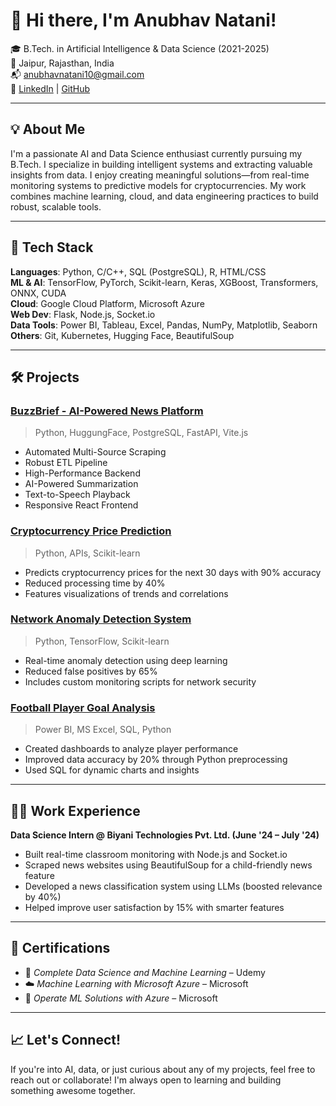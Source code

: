 # 👋 Hi there, I'm Anubhav Natani!

🎓 B.Tech. in Artificial Intelligence & Data Science (2021-2025)  
📍 Jaipur, Rajasthan, India  
📬 anubhavnatani10@gmail.com  
🔗 [LinkedIn](https://www.linkedin.com/in/anubhavnatani) | [GitHub](https://github.com/Anubhavnatani04)

---

## 💡 About Me

I'm a passionate AI and Data Science enthusiast currently pursuing my B.Tech. I specialize in building intelligent systems and extracting valuable insights from data. I enjoy creating meaningful solutions—from real-time monitoring systems to predictive models for cryptocurrencies. My work combines machine learning, cloud, and data engineering practices to build robust, scalable tools.

---

## 🔧 Tech Stack

**Languages**: Python, C/C++, SQL (PostgreSQL), R, HTML/CSS  
**ML & AI**: TensorFlow, PyTorch, Scikit-learn, Keras, XGBoost, Transformers, ONNX, CUDA  
**Cloud**: Google Cloud Platform, Microsoft Azure  
**Web Dev**: Flask, Node.js, Socket.io  
**Data Tools**: Power BI, Tableau, Excel, Pandas, NumPy, Matplotlib, Seaborn  
**Others**: Git, Kubernetes, Hugging Face, BeautifulSoup

---

## 🛠️ Projects

### [BuzzBrief - AI-Powered News Platform](https://github.com/Anubhavnatani04/BuzzBrief)
> Python, HuggungFace, PostgreSQL, FastAPI, Vite.js  
- Automated Multi-Source Scraping
- Robust ETL Pipeline
- High-Performance Backend
- AI-Powered Summarization
- Text-to-Speech Playback
- Responsive React Frontend

### [Cryptocurrency Price Prediction](https://github.com/Anubhavnatani04/crypto_price_prediction)
> Python, APIs, Scikit-learn  
- Predicts cryptocurrency prices for the next 30 days with 90% accuracy  
- Reduced processing time by 40%  
- Features visualizations of trends and correlations

### [Network Anomaly Detection System](https://github.com/Anubhavnatani04/Anomaly-Detection-in-Cybersecurity)
> Python, TensorFlow, Scikit-learn  
- Real-time anomaly detection using deep learning  
- Reduced false positives by 65%  
- Includes custom monitoring scripts for network security

### [Football Player Goal Analysis](https://github.com/Anubhavnatani04/Lionel-Messi-goal-analysis)
> Power BI, MS Excel, SQL, Python  
- Created dashboards to analyze player performance  
- Improved data accuracy by 20% through Python preprocessing  
- Used SQL for dynamic charts and insights

---

## 👨‍💻 Work Experience

**Data Science Intern @ Biyani Technologies Pvt. Ltd. (June '24 – July '24)**  
- Built real-time classroom monitoring with Node.js and Socket.io  
- Scraped news websites using BeautifulSoup for a child-friendly news feature  
- Developed a news classification system using LLMs (boosted relevance by 40%)  
- Helped improve user satisfaction by 15% with smarter features

---

## 🏅 Certifications

- 🧠 *Complete Data Science and Machine Learning* – Udemy  
- ☁️ *Machine Learning with Microsoft Azure* – Microsoft  
- 🔧 *Operate ML Solutions with Azure* – Microsoft  

---

## 📈 Let's Connect!

If you're into AI, data, or just curious about any of my projects, feel free to reach out or collaborate! I'm always open to learning and building something awesome together.

